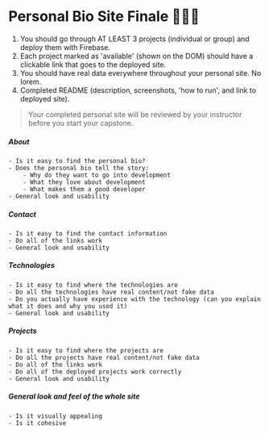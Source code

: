 # Personal Bio Site Finale 🎉🎉🎉

1. You should go through AT LEAST 3 projects (individual or group) and deploy them with Firebase.
1. Each project marked as 'available' (shown on the DOM) should have a clickable link that goes to the deployed site.
1. You should have real data everywhere throughout your personal site. No lorem.
1. Completed README (description, screenshots, 'how to run', and link to deployed site).

> Your completed personal site will be reviewed by your instructor before you start your capstone.

##### About
	- Is it easy to find the personal bio?
	- Does the personal bio tell the story:
		- Why do they want to go into development
		- What they love about development
		- What makes them a good developer
	- General look and usability
	
##### Contact
	- Is it easy to find the contact information
	- Do all of the links work
	- General look and usability

##### Technologies
	- Is it easy to find where the technologies are
	- Do all the technologies have real content/not fake data
  	- Do you actually have experience with the technology (can you explain what it does and why you used it)
	- General look and usability

##### Projects
	- Is it easy to find where the projects are
	- Do all the projects have real content/not fake data	
	- Do all of the links work
	- Do all of the deployed projects work correctly
	- General look and usability

##### General look and feel of the whole site
	- Is it visually appealing
	- Is it cohesive


